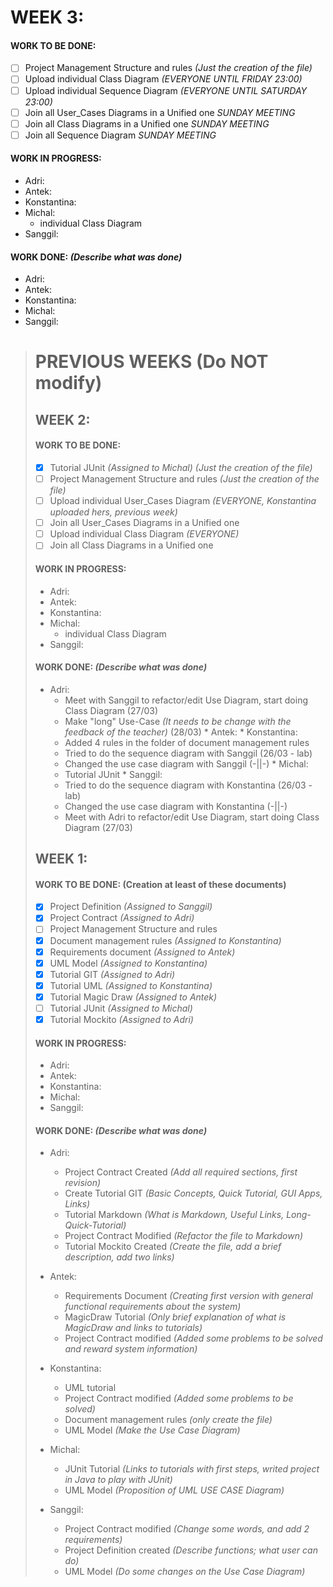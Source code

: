 
# WEEK 3:
#### WORK TO BE DONE:

 - [ ] Project Management Structure and rules *(Just the creation of the file)*
 - [ ] Upload individual Class Diagram *(EVERYONE UNTIL FRIDAY 23:00)*
 - [ ] Upload individual Sequence Diagram *(EVERYONE UNTIL SATURDAY 23:00)*
 - [ ] Join all User_Cases Diagrams in a Unified one *SUNDAY MEETING*
 - [ ] Join all Class Diagrams in a Unified one *SUNDAY MEETING*
 - [ ] Join all Sequence Diagram *SUNDAY MEETING*

#### WORK IN PROGRESS:

* Adri:
* Antek:
* Konstantina:
* Michal: 
   - individual Class Diagram
* Sanggil:

#### WORK DONE: *(Describe what was done)*

 * Adri:
 * Antek:
 * Konstantina:
 * Michal: 
 * Sanggil:


> # PREVIOUS WEEKS **(Do NOT modify)**
> ## WEEK 2:
> #### WORK TO BE DONE:
> 
>  - [X] Tutorial JUnit *(Assigned to Michal)* *(Just the creation of the file)* 
>  - [ ] Project Management Structure and rules *(Just the creation of the file)*
>  - [ ] Upload individual User_Cases Diagram *(EVERYONE, Konstantina uploaded hers, previous week)*
>  - [ ] Join all User_Cases Diagrams in a Unified one
>  - [ ] Upload individual Class Diagram *(EVERYONE)*
>  - [ ] Join all Class Diagrams in a Unified one
> 
> #### WORK IN PROGRESS:
> 
> * Adri:
> * Antek:
> * Konstantina:
> * Michal: 
>    - individual Class Diagram
> * Sanggil:
> 
> #### WORK DONE: *(Describe what was done)*
> 
>  * Adri:
>    - Meet with Sanggil to refactor/edit Use Diagram, start doing Class Diagram (27/03)
>    - Make "long" Use-Case _(It needs to be change with the feedback of the teacher)_ (28/03)  * Antek:  * Konstantina:
>    - Added 4 rules in the folder of document management rules
>    - Tried to do the sequence diagram with Sanggil (26/03 - lab)
>    - Changed the use case diagram with Sanggil (-||-)  * Michal: 
>    - Tutorial JUnit  * Sanggil:
>    - Tried to do the sequence diagram with Konstantina (26/03 - lab)
>    - Changed the use case diagram with Konstantina (-||-)
>    - Meet with Adri to refactor/edit Use Diagram, start doing Class Diagram (27/03)
> 
> ## WEEK 1:
> #### WORK TO BE DONE: (Creation at least of these documents)
> 
>  - [X] Project Definition *(Assigned to Sanggil)*
>  - [X] Project Contract *(Assigned to Adri)*
>  - [ ] Project Management Structure and rules
>  - [X] Document management rules *(Assigned to Konstantina)*
>  - [X] Requirements document *(Assigned to Antek)*
>  - [X] UML Model *(Assigned to Konstantina)*
>  - [X] Tutorial GIT *(Assigned to Adri)*
>  - [X] Tutorial UML *(Assigned to Konstantina)*
>  - [X] Tutorial Magic Draw *(Assigned to Antek)*
>  - [ ] Tutorial JUnit *(Assigned to Michal)*
>  - [X] Tutorial Mockito *(Assigned to Adri)*
> 
> #### WORK IN PROGRESS:
> 
> * Adri:
> * Antek:
> * Konstantina:
> * Michal: 
> * Sanggil:
> 
> #### WORK DONE: *(Describe what was done)*
> * Adri:
>    - Project Contract Created *(Add all required sections, first revision)*
>    - Create Tutorial GIT *(Basic Concepts, Quick Tutorial, GUI Apps, Links)*
>    - Tutorial Markdown _(What is Markdown, Useful Links, Long-Quick-Tutorial)_
>    - Project Contract Modified *(Refactor the file to Markdown)*
>    - Tutorial Mockito Created _(Create the file, add a brief description, add two links)_
> * Antek:
>    - Requirements Document *(Creating first version with general functional requirements about the system)*
>    - MagicDraw Tutorial *(Only brief explanation of what is MagicDraw and links to tutorials)*
>    - Project Contract modified *(Added some problems to be solved and reward system information)*
> * Konstantina:
>    - UML tutorial
>    - Project Contract modified *(Added some problems to be solved)*
>    - Document management rules *(only create the file)*
>    - UML Model *(Make the Use Case Diagram)*
> * Michal:
>   - JUnit Tutorial *(Links to tutorials with first steps, writed project in Java to play with JUnit)*
>   - UML Model *(Proposition of UML USE CASE Diagram)*
>
> * Sanggil:
>   - Project Contract modified *(Change some words, and add 2 requirements)*
>   - Project Definition created *(Describe functions; what user can do)*
>   - UML Model *(Do some changes on the Use Case Diagram)*
